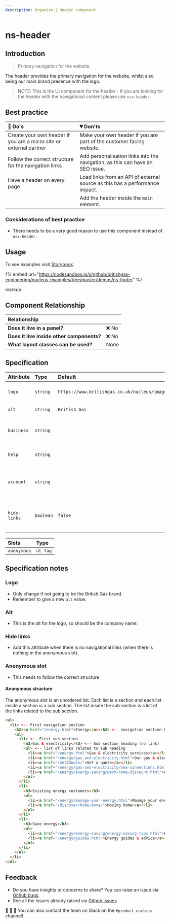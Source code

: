 ```yaml
---
description: Organism | Header component.
---
```


# ns-header

## Introduction

> Primary navigation for the website

The header provides the primary navigation for the website, whilst also being our main brand presence with the logo.

> NOTE: This is the UI component for the header - if you are looking for the header with the navigational content please use `nsx-header`.

## Best practice

| 💚 Do's | 💔 Don'ts |
| :--- | :--- |
| Create your own header if you are a micro site or external partner | Make your own header if you are part of the customer facing website. |
| Follow the correct structure for the navigation links | Add personalisation links into the navigation, as this can have an SEO issue. |
| Have a header on every page | Load links from an API of external source as this has a performance impact. |
|  | Add the header inside the `main` element. |

### Considerations of best practice

* There needs to be a very good reason to use this component instead of `nsx-header`.

## Usage

To see examples visit [Storybook](https://www.britishgas.co.uk/nucleus/demo/index.html?path=/story/ns-footer--component).

{% embed url="https://codesandbox.io/s/github/britishgas-engineering/nucleus-examples/tree/master/demos/ns-footer" %}

markup
<ns-header></ns-header>

## Component Relationship

| **Relationship**|  |
| :---  | :--- |
| **Does it live in a panel?** | ❌ No |
| **Does it live inside other components?** | ❌ No |
| **What layout classes can be used?** | None |

## Specification

| Attribute | Type | Default | Options | Description |
| :--- | :--- | :--- | :--- | :--- |
| `logo`    | `string` | `https://www.britishgas.co.uk/nucleus/images/logo.svg` |  |URL to point to logo|
| `alt`    | `string` | `British Gas` |  |Alternative text for logo|
| `business`    | `string` |  |  |Optional link to business section|
| `help`    | `string` |  |  |Option link to help section|
| `account`    | `string` |  |  |Optional link to online account section|
| `hide-links` | `boolean` | `false` | `true`,`false` |Hide navigation and related navigational elements|

| Slots | Type |
| :--- | :--- |
| `anonymous` | `ul tag` |

## Specification notes

### Logo

* Only change if not going to be the British Gas brand.
* Remember to give a new `alt` value.

### Alt

* This is the alt for the logo, so should be the company name.

### Hide links

* Add this attribute when there is no navigational links (when there is nothing in the anonymous slot).

### Anonymous slot

* This needs to follow the correct structure

#### Anonymous structure

The anonymous slot is an unordered list. Each list is a section and each list inside a section is a sub section. The list inside the sub section is a list of the links related to the sub section.

```html
<ul>
  <li> <-- First navigation section
    <h2><a href="/energy.html">Energy</a></h2> <-- navigation section heading (has a link)
    <ul>
      <li> <-- First sub section
        <h3>Gas & electricity</h3> <-- Sub section heading (no link)
        <ul> <-- list of links related to sub heading
          <li><a href="/energy.html">Gas & electricity services</a></li>
          <li><a href="/energy/gas-and-electricity.html">Our gas & electricity tariffs</a></li>
          <li><a href="/GetAQuote/">Get a quote</a></li>
          <li><a href="/energy/gas-and-electricity/new-connections.html">Connections for new builds</a></li>
          <li><a href="/energy/energy-saving/warm-home-discount.html">Warm Home Discount</a></li>
        </ul>
      </li>
      <li>
        <h3>Existing energy customers</h3>
        <ul>
          <li><a href="/energy/manage-your-energy.html">Manage your energy</a></li>
          <li><a href="/discover/home-move/">Moving home</a></li>
        </ul>
      </li>
      <li>
        <h3>Save energy</h3>
        <ul>
          <li><a href="/energy/energy-saving/energy-saving-tips.html">Energy saving tips</a></li>
          <li><a href="/energy/guides.html">Energy guides & advice</a></li>
        </ul>
      </li>
    </ul>
  </li>
</ul>
```

## Feedback

* Do you have insights or concerns to share? You can raise an issue via [Github bugs](https://github.com/ConnectedHomes/nucleus/issues/new?assignees=&labels=Bug&template=a--bug-report.md&title=[bug]%20[ns-footer]).
* See all the issues already raised via [Github issues](https://github.com/connectedHomes/nucleus/issues?utf8=%E2%9C%93&q=is%3Aopen+is%3Aissue+label%3ABug+[ns-footer])

💩 🎉 🦄 You can also contact the team on Slack on the `#product-nucleus` channel!
